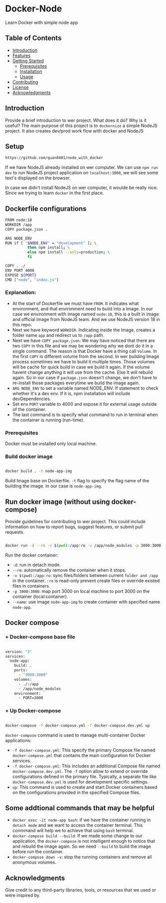 # Docker-Node

Learn Docker with simple node app

## Table of Contents

- [Introduction](#introduction)
- [Features](#features)
- [Getting Started](#getting-started)
  - [Prerequisites](#prerequisites)
  - [Installation](#installation)
  - [Usage](#usage)
- [Contributing](#contributing)
- [License](#license)
- [Acknowledgments](#acknowledgments)

## Introduction

Provide a brief introduction to wer project. What does it do? Why is it useful?
The main purpose of this project is to `dockernize` a simple NodeJS project. It also creates dev/prod work flow with docker and NodeJS

## Setup

```bash
https://github.com/quan0401/node_with_docker
```

If we have NodeJS already installed on wer computer. We can use `npm run dev` to run NodeJS project application on `localhost:3000`, we will see some text's displayed on the browser.

In case we didn't install NodeJS on wer computer, it woulde be really nice. Since we trying to learn `docker` in the first place.

## Dockerfile configurations

```bash
FROM node:18
WORKDIR /app
COPY package.json .

ARG NODE_ENV
RUN if [ "$NODE_ENV" = "development" ]; \
          then npm install; \
          else npm install --only=production; \
          fi

COPY . ./
ENV PORT 4000
EXPOSE ${PORT}
CMD ["node", "index.js"]
```

### Explanation:

- At the start of Dockerfile we must have `FROM`. It indicates what environment, and that environment need to build into a Image. In our case we environment with image named `node:18`, this is a built in image and official Image from NodeJS team. And we use NodeJS version 18 in this repo.
- Next we have keyword `WORKDIR`. Indicating inside the Image, creates a folder name `app` and redirect us to `/app` path.
- Next we have `COPY package.json`. We may have noticed that there are two `COPY` in this file and we may be wondering why we dont do it in a single command. The reason is that Docker have a thing call `Volume`. In the first `COPY` is different volume from the second. In wer building Image process sometimes we have to build it multiple times. Those volumes will be cache for quick build in case we build it again. If the volume havent change anything it will use from the cache. Else It will rebuild again. So in our case if `package.json` doesn't change, we don't have to re-install those packages everytime we build the image again.
- `ARG NODE_ENV` to set a variable named NODE_ENV. If statement to check whether it's a dev env. If it is, npm installation will include devDependencies.
- Set env `PORT` variable to 4000 and expose it for external usage outside of the container.
- The last command is to specify what command to run in terminal when the container is running (run-time).

### Prerequisites

Docker must be installed only local machine.

### Build docker image

```bash

docker build . -t node-app-img

```

Build Image base on Dockerfile. `-t` flag to specify the flag name of the building the image. In our case is `node-app-img`.

## Run docker image (without using docker-compose)

Provide guidelines for contributing to wer project. This could include information on how to report bugs, suggest features, or submit pull requests.

```bash

docker run -d --rm -v $(pwd):/app:ro -v /app/node_modules -p 3000:3000 --name node-app node-app-img

```

Run the docker container:

- `-d`: run in detach mode.
- `--rm`: automatically remove the container when it stops.
- `-v $(pwd):/app:ro`: sync files/folders between current `folder and /app` in the container. `:ro` is read-only prevent create files or override existed files in containers.
- `-p 3000:3000`: map port 3000 on local machine to port 3000 on the container (local:container).
- `--name`: use image `node-app-img` to create container with specified name `node-app`.

## Docker compose

### + Docker-compose base file

```bash

version: "3"
services:
  node-app:
    build: .
    ports:
      - "3000:3000"
    volumes:
      - ./:/app
      - /app/node_modules
    environment:
      - PORT=3000

```

### + Up Docker-compose

```bash

docker-compose -f docker-compose.yml -f docker-compose.dev.yml up

```

`docker-compose` command is used to manage multi-container Docker applications:

- `-f docker-compose.yml`: This specify the primary Compose file named `docker-compose.yml` that contains the main configuration for Docker services.
- `-f docker-compose.yml`: This includes an additional Compose file named `docker-compose.dev.yml`. The `-f` option allow to extend or override configurations defined in the primary file. Typically, a separate file like `docker-compose.dev.yml` is used for development specific settings.
- `up`: This command is used to create and start Docker containers based on the configurations provided in the specified Compose files.

## Some addtional commands that may be helpful

- `docker exec -it node-app bash`: if we have the container running in `detach mode` and we want to access the container terminal. This conmmand will help we to achieve that using `bash` terminal.
- `docker-compose build --build`: If we made some change to our application, the `docker-compose` is not intelligent enough to notice that and rebuild the image again. So we need `--build` to build the image before run the container.
- `docker-compose down -v`: stop the running containers and remove all anonymous volumes.

## Acknowledgments

Give credit to any third-party libraries, tools, or resources that we used or were inspired by.

```

```

```

```
